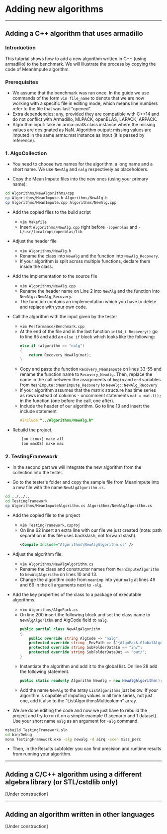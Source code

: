 # Adding new algorithms

___

## Adding a C++ algorithm that uses armadillo

### Introduction

This tutorial shows how to add a new algorithm written in C++ (using armadillo) to the benchmark. We will illustrate the process by copying the code of MeanImpute algorithm.

<!---
The process is done in two main steps: 1) add the code of the algorithm to AlgoCollection and 2) import it into the TestingFramework. 
The process will be illustrated on an example algorithm that we call MeanImpute, but while you follow the guide you can replace the names that are used with your own algorithm as you see fit, so long as they remain consistent. The algorithm is already implemented, so you can use its files as a template.
 --->

### Prerequisites

- We assume that the benchmark was ran once. In the guide we use commands of the form `vim file_name` to denote that we are now working with a specific file in editing mode, which means line numbers refer to the file that was last "opened".
- Extra dependencies: any, provided they are compatible with C++14 and do not conflict with Armadillo, MLPACK, openBLAS, LAPACK, ARPACK.
- Algorithm input: take an arma::mat& class instance where the missing values are designated as NaN. Algorithm output: missing values are imputed in the same arma::mat instance as input (it is passed by reference). 


### 1. AlgoCollection

- You need to choose two names for the algorithm: a long name and a short name. We use `NewAlg` and  `nalg` respectively as placeholders.

<!---
You can choose any other names as long as they are used consistently. 
because different parts of the benchmark can use those to communicate between each other. 
In the following guide we will use `NewAlg` as a primary name and `nalg` as a short name.

On lines 2 and 5, go to their end. Before the first linkage statement (`-lopenblas` on line 2, `-L/usr/local/opt/openblas/lib` on line 5) insert the name of the source file of the new algorithm (i.e., `Algorithms/NewAlg.cpp`) next to the other cpp files.

If your algorithm requires linking extra libraries, add all the `-l` and `-L` statement at the end of the lines 2 and 5

--->

- Copy the Mean Impute files into the new ones (using your primary name):

```bash
cd Algorithms/NewAlgorithms/cpp
cp Algorithms/MeanImpute.h Algorithms/NewAlg.h
cp Algorithms/MeanImpute.cpp Algorithms/NewAlg.cpp
```

- Add the copied files to the build script
    - `vim Makefile`
    - Insert `Algorithms/NewAlg.cpp` right before `-lopenblas` and `-L/usr/local/opt/openblas/lib`



- Adjust the header file
    - `vim Algorithms/NewAlg.h`
    - Rename the class into `NewAlg` and the function into `NewAlg_Recovery`.
    - If your algorithm is split across multiple functions, declare them inside the class.

- Add the implementation to the source file
    - `vim Algorithms/NewAlg.cpp`
    - Rename the header name on Line 2 into `NewAlg` and the function into `NewAlg::NewAlg_Recovery`.
    - The function contains an implementation which you have to delete and replace with your own code.

- Call the algorithm with the input given by the tester
    - `vim Performance/Benchmark.cpp`
    - At the end of the file and in the last function `int64_t Recovery()` go to line 65 and add an `else if` block which looks like the following:
        ```C++
        else if (algorithm == "nalg")
        {
            return Recovery_NewAlg(mat);
        }
    - Copy and paste the function `Recovery_MeanImpute` on lines 33-55 and rename the function name to `Recovery_NewAlg`. Then, replace the name in the call between the assignments of `begin` and `end` variables from `MeanImpute::MeanImpute_Recovery` to `NewAlg::NewAlg_Recovery`
    - If your algorithm assumes that the matrix structure has time series as rows instead of columns - uncomment statements `mat = mat.t();` in the function (one before the call, one after).
    - Include the header of our algorithm. Go to line 13 and insert the include statement
        ```C++
        #include "../Algorithms/NewAlg.h"
        ```

- Rebuild the project.
    ```bash
        [on Linux] make all
        [on macOS] make mac
    ```

### 2. TestingFramework

- In the second part we will integrate the new algorithm from the collection into the tester.

- Go to the tester's folder and copy the sample file from MeanImpute into a new file with the name `NewAlgAlgorithm.cs`.

```bash
cd ../../..
cd TestingFramework
cp Algorithms/MeanImputeAlgorithm.cs Algorithms/NewAlgAlgorithm.cs
```

- Add the copied file to the project
    - `vim TestingFramework.csproj`
    - On line 62 insert an extra line with our file we just created (note: path separation in this file uses backslash, not forward slash).
        ```xml
        <Compile Include="Algorithms\NewAlgAlgorithm.cs" />
        ```

- Adjust the algorithm file.
    - `vim Algorithms/NewAlgAlgorithm.cs`
    - Rename the class and constructor names from `MeanImputeAlgorithm` to `NewAlgAlgorithm` on lines 10 and 13.
    - Change the algorithm code from `meanimp` into your `nalg` at lines 49 and 66 in the cli arguments next to `-alg`.

- Add the key properties of the class to a package of executable algorithms.
    - `vim Algorithms/AlgoPack.cs`
    - On line 200 insert the following block and set the class name to `NewAlgAlgorithm` and AlgCode field to `nalg`.
        ```C#
        public partial class NewAlgAlgorithm
        {
            public override string AlgCode => "nalg";
            protected override string _EnvPath => $"{AlgoPack.GlobalAlgorithmsLocation}NewAlgorithms/cpp/_data/";
            protected override string SubFolderDataIn => "in/";
            protected override string SubFolderDataOut => "out/";
        }
        ```
    - Instantiate the algorithm and add it to the global list. On line 28 add the following statement.
        ```C#
        public static readonly Algorithm NewAlg = new NewAlgAlgorithm();
        ```
    - Add the name `NewAlg` to the array `ListAlgorithms` just below. If your algorithm is capable of imputing values in all time series, not just one, add it also to the "ListAlgorithmsMulticolumn" array.

- We are done editing the code and now we just have to rebuild the project and try to run it on a simple example (1 scenario and 1 dataset). Use your short name `nalg` as an argument for `-alg` command.

```bash
msbuild TestingFramework.sln
cd bin/Debug
mono TestingFramework.exe -alg newalg -d airq -scen miss_perc
```

- Then, in the Results subfolder you can find precision and runtime results from running your algorithm.

___

## Adding a C/C++ algorithm using a different algebra library (or STL/cstdlib only)

[Under construction]

___

## Adding an algorithm written in other languages

[Under construction]
